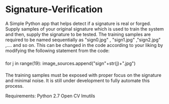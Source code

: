 # Signature-Verification

A Simple Python app that helps detect if a signature is real or forged.
Supply samples of your original signature which is used to train the system and then, supply the signature to be tested.
The training samples are required to be named sequentially as "sign0.jpg" , "sign1.jpg" ,"sign2.jpg" ,.... and so on. This can be changed in the code according to your liking by modifying the following statement from the code:
#####
for j in range(19):
     image_sources.append("sign"+str(j)+".jpg")
####     

The training samples must be exposed with proper focus on the signature and minimal noise.
It is still under development to fully automate this process.


Requirements:
Python 2.7
Open CV
Imutils


